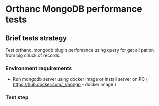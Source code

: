 # Orthanc MongoDB performance tests

## Brief tests strategy
Test orthanc_mongodb plugin perfomance using query for get all pation from big chuck of records.

### Environment requirements
  - Run mongodb server using docker image or install server on PC ( https://hub.docker.com/_/mongo - docker image )

### Test step

